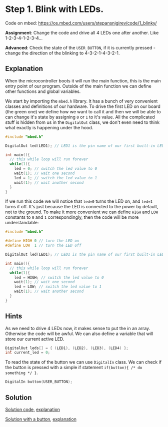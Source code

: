 # Step 1. Blink with LEDs.

Code on mbed: https://os.mbed.com/users/stepansnigirev/code/1_blinky/

**Assignment**: Change the code and drive all 4 LEDs one after another. Like 1-2-3-4-1-2-3-4...

**Advanced**: Check the state of the `USER_BUTTON`, if it is currently pressed - change the direction of the blinking to 4-3-2-1-4-3-2-1.

## Explanation

When the microcontroller boots it will run the main function, this is the main entry point of our program. Outside of the main function we can define other functions and global variables.

We start by importing the `mbed.h` library. It has a bunch of very convenient classes and definitions of our hardware. To drive the first LED on our board (the green one) we define how we want to call it and then we will be able to can change it's state by assigning `0` or `1` to it's value. All the complicated stuff is hidden from us in the `DigitalOut` class, we don't even need to think what exactly is happening under the hood.

```cpp
#include "mbed.h"

DigitalOut led(LED1); // LED1 is the pin name of our first built-in LED. Others are LED2, LED3 and LED4

int main(){
  // this while loop will run forever
  while(1){
    led = 0; // switch the led value to 0
    wait(1); // wait one second
    led = 1; // switch the led value to 1
    wait(1); // wait another second
  }
}
```

If we run this code we will notice that `led=0` turns the LED on, and `led=1` turns if off. It's just because the LED is connected to the power by default, not to the ground. To make it more convenient we can define `HIGH` and `LOW` constants to `0` and `1` correspondingly, then the code will be more understandable:

```cpp
#include "mbed.h"

#define HIGH 0 // turn the LED on
#define LOW  1 // turn the LED off

DigitalOut led(LED1); // LED1 is the pin name of our first built-in LED. Others are LED2, LED3 and LED4

int main(){
  // this while loop will run forever
  while(1){
    led = HIGH; // switch the led value to 0
    wait(1); // wait one second
    led = LOW; // switch the led value to 1
    wait(1); // wait another second
  }
}
```

## Hints

As we need to drive 4 LEDs now, it makes sense to put the in an array. Otherwise the code will be awful.
We can also define a variable that will store our current active LED.

```cpp
DigitalOut leds[] = { (LED1), (LED2), (LED3), (LED4) };
int current_led = 0;
```

To read the state of the button we can use `DigitalIn` class. We can check if the button is pressed with a simple if statement `if(button){ /* do something */ }`.

```cpp
DigitalIn button(USER_BUTTON);
```

## Solution

[Solution code](https://os.mbed.com/users/stepansnigirev/code/1_blinky_solved/), [explanation](./solved.md)

[Solution with a button](https://os.mbed.com/users/stepansnigirev/code/1_blinky_solved_btn/), [explanation](./solved.md#solution-to-step-1-control-direction-with-a-button)